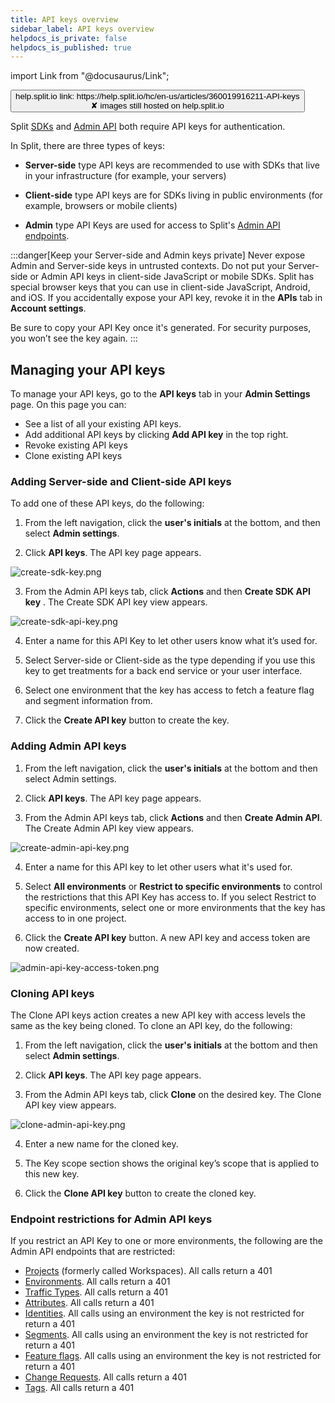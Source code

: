 ```yaml
---
title: API keys overview
sidebar_label: API keys overview
helpdocs_is_private: false
helpdocs_is_published: true
---
```


import Link from "@docusaurus/Link";

<p>
  <button style={{borderRadius:'8px', border:'1px', fontFamily:'Courier New', fontWeight:'800', textAlign:'left'}}> help.split.io link: https://help.split.io/hc/en-us/articles/360019916211-API-keys <br /> ✘ images still hosted on help.split.io </button>
</p>

Split [SDKs](https://help.split.io/hc/en-us/articles/360033557092-SDK-overview) and [Admin API](https://docs.split.io/reference) both require API keys for authentication.

In Split, there are three types of keys:

* **Server-side** type API keys are recommended to use with SDKs that live in your infrastructure (for example, your servers)

* **Client-side** type API keys are for SDKs living in public environments (for example, browsers or mobile clients)

* **Admin** type API Keys are used for access to Split's [Admin API endpoints](https://docs.split.io/reference).

:::danger[Keep your Server-side and Admin keys private]
Never expose Admin and Server-side keys in untrusted contexts. Do not put your Server-side or Admin API keys in client-side JavaScript or mobile SDKs. Split has special browser keys that you can use in client-side JavaScript, Android, and iOS.
If you accidentally expose your API key, revoke it in the **APIs** tab in **Account settings**. 

Be sure to copy your API Key once it's generated. For security purposes, you won’t see the key again.
:::

## Managing your API keys

To manage your API keys, go to the **API keys** tab in your **Admin Settings** page. On this page you can:

* See a list of all your existing API keys.
* Add additional API keys by clicking **Add API key** in the top right.
* Revoke existing API keys
* Clone existing API keys

### Adding Server-side and Client-side API keys

To add one of these API keys, do the following: 

1. From the left navigation, click the **user's initials** at the bottom, and then select **Admin settings**.

2. Click **API keys**. The API key page appears.

<p>
  <img src="https://help.split.io/hc/article_attachments/15906996339725" alt="create-sdk-key.png" />
</p>

3. From the Admin API keys tab, click **Actions** and then **Create SDK API key** . The Create SDK API key view appears.

<p>
  <img src="https://help.split.io/hc/article_attachments/15907006945293" alt="create-sdk-api-key.png" />
</p>

4. Enter a name for this API Key to let other users know what it’s used for.

5. Select Server-side or Client-side as the type depending if you use this key to get treatments for a back end service or your user interface.

6. Select one environment that the key has access to fetch a feature flag  and segment information from.

7. Click the **Create API key** button to create the key.

### Adding Admin API keys

1. From the left navigation, click the **user's initials** at the bottom and then select Admin settings.

2. Click **API keys**. The API key page appears.

3. From the Admin API keys tab,  click **Actions** and then **Create Admin API**. The Create Admin API key view appears.

<p>
  <img src="https://help.split.io/hc/article_attachments/15907037233805" alt="create-admin-api-key.png" />
</p>

4. Enter a name for this API key to let other users what it's used for.

5. Select **All environments** or **Restrict to specific environments** to control the restrictions that this API Key has access to. If you select Restrict to specific environments, select one or more environments that the key has access to in one project.

6. Click the **Create API key** button. A new API key and access token are now created.

<p>
  <img src="https://help.split.io/hc/article_attachments/15907069858445" alt="admin-api-key-access-token.png" />
</p>

### Cloning API keys

The Clone API keys action creates a new API key with access levels the same as the key being cloned. To clone an API key, do the following:

1. From the left navigation, click the **user's initials** at the bottom and then select **Admin settings**.

2. Click **API keys**. The API key page appears.

3. From the Admin API keys tab,  click **Clone** on the desired key. The Clone API key view appears.

<p>
  <img src="https://help.split.io/hc/article_attachments/15907105805197" alt="clone-admin-api-key.png" />
</p>

4. Enter a new name for the cloned key.

5. The Key scope section shows the original key’s scope that is applied to this new key.

6. Click the **Clone API key** button to create the cloned key.

### Endpoint restrictions for Admin API keys

If you restrict an API Key to one or more environments, the following are the Admin API endpoints that are restricted:

* [Projects](https://docs.split.io/reference#get-workspaces) (formerly called Workspaces). All calls return a 401
* [Environments](https://docs.split.io/reference#environments-overview). All calls return a 401
* [Traffic Types](https://docs.split.io/reference#traffic-types-overview). All calls return a 401
* [Attributes](https://docs.split.io/reference#attributes-overview). All calls return a 401
* [Identities](https://docs.split.io/reference#identities-overview). All calls using an environment the key is not restricted for return a 401
* [Segments](https://docs.split.io/reference#segments-overview). All calls using an environment the key is not restricted for return a 401
* [Feature flags](https://docs.split.io/reference/feature-flag-overview). All calls using an environment the key is not restricted for return a 401
* [Change Requests](https://docs.split.io/reference#change-request-overview). All calls return a 401
* [Tags](https://docs.split.io/reference#tags-overview). All calls return a 401
